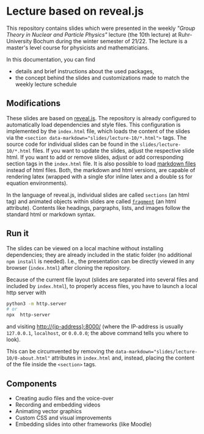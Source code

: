 # Lecture based on reveal.js

This repository contains slides which were presented in the weekly *"Group Theory in Nuclear and Particle Physics"* lecture (the 10th lecture) at Ruhr-University Bochum during the winter semester of 21/22.
The lecture is a master's level course for physicists and mathematicians.

In this documentation, you can find

* details and brief instructions about the used packages,
* the concept behind the slides and customizations made to match the weekly lecture schedule

## Modifications

These slides are based on [reveal.js](https://revealjs.com/).
The repository is already configured to automatically load dependencies and style files.
This configuration is implemented by the `index.html` file, which loads the content of the slides via the `<section data-markdown="slides/lecture-10/*.html">` tags.
The source code for individual slides can be found in the `slides/lecture-10/*.html` files.
If you want to update the slides, adjust the respective slide html.
If you want to add or remove slides, adjust or add corresponding section tags in the `index.html` file.
It is also possible to load [markdown files](https://revealjs.com/markdown/) instead of html files.
Both, the markdown and html versions, are capable of rendering latex (wrapped with a single `$`for inline latex and a double `$$` for equation environments).

In the language of reveal.js, individual slides are called `sections` (an html tag) and animated objects within slides are called [`fragment`](https://revealjs.com/fragments/) (an html attribute).
Contents like headings, pargraphs, lists, and images follow the standard html or markdown syntax.


## Run it
The slides can be viewed on a local machine without installing dependencies; they are already included in the static folder (no additional `npm install` is needed).
I.e., the presentation can be directly viewed in any browser (`index.html`) after cloning the repository.

Because of the current file layout (slides are separated into several files and included by `index.html`),
to properly access files, you have to launch a local http server with
```bash
python3 -m http.server
# or
npx  http-server
```
and visiting [http://{ip-address}:8000/](http://0.0.0.0:8000/) (where the IP-address is usually `127.0.0.1`, `localhost`, or `0.0.0.0`; the above command tells you where to look).

This can be circumvented by removing the `data-markdown="slides/lecture-10/0-about.html"` attributes in `index.html` and, instead, placing the content of the file inside the `<section>` tags.

## Components

* Creating audio files and the voice-over
* Recording and embedding videos
* Animating vector graphics
* Custom CSS and visual improvements
* Embedding slides into other frameworks (like Moodle)

